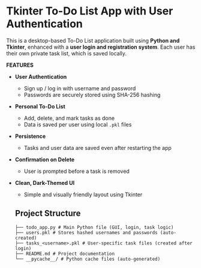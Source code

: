 # Tkinter To-Do List App with User Authentication

This is a desktop-based To-Do List application built using **Python and Tkinter**, enhanced with a **user login and registration system**. Each user has their own private task list, which is saved locally.



**FEATURES**

- **User Authentication**
  - Sign up / log in with username and password
  - Passwords are securely stored using SHA-256 hashing

- **Personal To-Do List**
  - Add, delete, and mark tasks as done
  - Data is saved per user using local `.pkl` files

- **Persistence**
  - Tasks and user data are saved even after restarting the app

- **Confirmation on Delete**
  - User is prompted before a task is removed

- **Clean, Dark-Themed UI**
  - Simple and visually friendly layout using Tkinter

  ## Project Structure
  ``` todo-tkinter-auth/
  ├── todo_app.py # Main Python file (GUI, login, task logic) 
  ├── users.pkl # Stores hashed usernames and passwords (auto-created)
  ├── tasks_<username>.pkl # User-specific task files (created after login)
  ├── README.md # Project documentation 
  └── __pycache__/ # Python cache files (auto-generated) 

